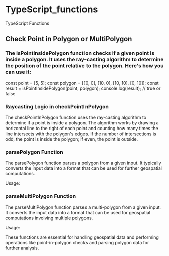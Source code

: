 # TypeScript_functions
TypeScript Functions

## Check Point in Polygon or MultiPolygon

### The isPointInsidePolygon function checks if a given point is inside a polygon. It uses the ray-casting algorithm to determine the position of the point relative to the polygon. Here's how you can use it:

const point = [5, 5];
const polygon = [[0, 0], [10, 0], [10, 10], [0, 10]];
const result = isPointInsidePolygon(point, polygon);
console.log(result); // true or false

### Raycasting Logic in checkPointInPolygon
The checkPointInPolygon function uses the ray-casting algorithm to determine if a point is inside a polygon. The algorithm works by drawing a horizontal line to the right of each point and counting how many times the line intersects with the polygon's edges. If the number of intersections is odd, the point is inside the polygon; if even, the point is outside.

### parsePolygon Function
The parsePolygon function parses a polygon from a given input. It typically converts the input data into a format that can be used for further geospatial computations.

Usage:

### parseMultiPolygon Function
The parseMultiPolygon function parses a multi-polygon from a given input. It converts the input data into a format that can be used for geospatial computations involving multiple polygons.

Usage:

These functions are essential for handling geospatial data and performing operations like point-in-polygon checks and parsing polygon data for further analysis.
